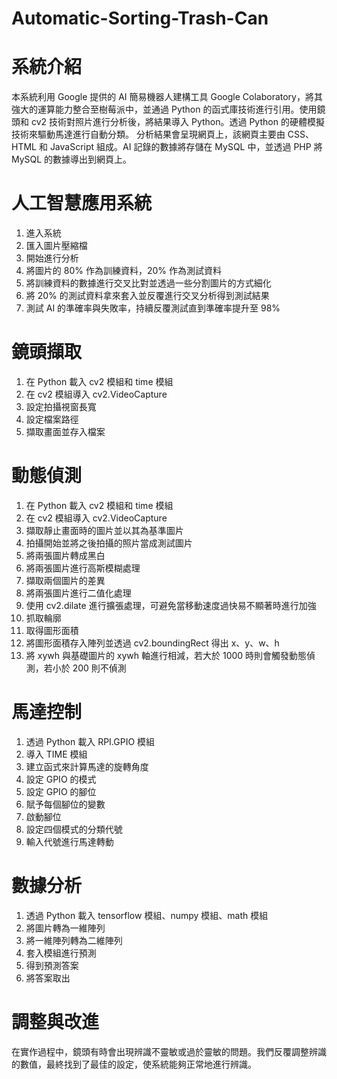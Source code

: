# Automatic-Sorting-Trash-Can
<h1>系統介紹</h1>
本系統利用 Google 提供的 AI 簡易機器人建構工具 Google Colaboratory，將其強大的運算能力整合至樹莓派中，並通過 Python 的函式庫技術進行引用。使用鏡頭和 cv2 技術對照片進行分析後，將結果導入 Python。透過 Python 的硬體模擬技術來驅動馬達進行自動分類。
分析結果會呈現網頁上，該網頁主要由 CSS、HTML 和 JavaScript 組成。AI 記錄的數據將存儲在 MySQL 中，並透過 PHP 將 MySQL 的數據導出到網頁上。

<h1>人工智慧應用系統</h1>

1. 進入系統  
2. 匯入圖片壓縮檔  
3. 開始進行分析  
4. 將圖片的 80% 作為訓練資料，20% 作為測試資料  
5. 將訓練資料的數據進行交叉比對並透過一些分割圖片的方式細化  
6. 將 20% 的測試資料拿來套入並反覆進行交叉分析得到測試結果  
7. 測試 AI 的準確率與失敗率，持續反覆測試直到準確率提升至 98%  

<h1>鏡頭擷取</h1>  

1. 在 Python 載入 cv2 模組和 time 模組  
2. 在 cv2 模組導入 cv2.VideoCapture  
3. 設定拍攝視窗長寬  
4. 設定檔案路徑  
5. 擷取畫面並存入檔案

<h1>動態偵測</h1>  

1. 在 Python 載入 cv2 模組和 time 模組  
2. 在 cv2 模組導入 cv2.VideoCapture  
3. 擷取靜止畫面時的圖片並以其為基準圖片  
4. 拍攝開始並將之後拍攝的照片當成測試圖片  
5. 將兩張圖片轉成黑白  
6. 將兩張圖片進行高斯模糊處理  
7. 擷取兩個圖片的差異  
8. 將兩張圖片進行二值化處理  
9. 使用 cv2.dilate 進行擴張處理，可避免當移動速度過快易不顯著時進行加強  
10. 抓取輪廓  
11. 取得圖形面積  
12. 將圖形面積存入陣列並透過 cv2.boundingRect 得出 x、y、w、h  
13. 將 xywh 與基礎圖片的 xywh 軸進行相減，若大於 1000 時則會觸發動態偵測，若小於 200 則不偵測  
    
<h1>馬達控制</h1>  

1. 透過 Python 載入 RPI.GPIO 模組  
2. 導入 TIME 模組  
3. 建立函式來計算馬達的旋轉角度  
4. 設定 GPIO 的模式  
5. 設定 GPIO 的腳位  
6. 賦予每個腳位的變數  
7. 啟動腳位  
8. 設定四個模式的分類代號  
9. 輸入代號進行馬達轉動
    
<h1>數據分析</h1>  

1. 透過 Python 載入 tensorflow 模組、numpy 模組、math 模組  
2. 將圖片轉為一維陣列  
3. 將一維陣列轉為二維陣列  
4. 套入模組進行預測  
5. 得到預測答案  
6. 將答案取出
   
<h1>調整與改進</h1>
在實作過程中，鏡頭有時會出現辨識不靈敏或過於靈敏的問題。我們反覆調整辨識的數值，最終找到了最佳的設定，使系統能夠正常地進行辨識。

